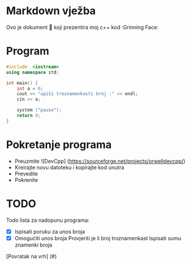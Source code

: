 # Markdown vježba
Ovo je dokument :memo: koji prezentira moj c++ kod :Grinning Face:
# Program
```cpp
#include  <iostream>
using namespace std;

int main() {
    int a = 0;
    cout << "upiši troznamenkasti broj :" << endl;
    cin >> a;

    system ("pause");
    return 0;
}
```

# Pokretanje programa
 - Preuzmite ![DevCpp] (https://sourceforge.net/projects/orwelldevcpp/)
 - Kreirajte novu datoteku i kopirajte kod unutra
- Prevedite
- Pokrenite

# TODO
Todo lista za nadopunu programa:
-[x] Ispisati poruku za unos broja
-[x] Omogućiti unos broja
Provjeriti je li broj troznamenkast
Ispisati sumu znamenki broja

[Povratak na vrh] (#)
